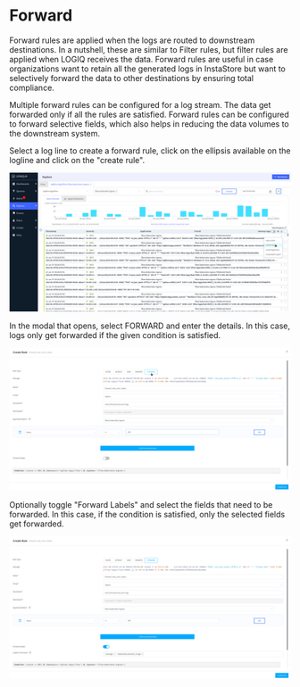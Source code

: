 # Forward

Forward rules are applied when the logs are routed to downstream destinations. In a nutshell, these are similar to Filter rules, but filter rules are applied when LOGIQ receives the data. Forward rules are useful in case organizations want to retain all the generated logs in InstaStore but want to selectively forward the data to other destinations by ensuring total compliance.

Multiple forward rules can be configured for a log stream. The data get forwarded only if all the rules are satisfied. Forward rules can be configured to forward selective fields, which also helps in reducing the data volumes to the downstream system.

Select a log line to create a forward rule, click on the ellipsis available on the logline and click on the "create rule".

![](<../../.gitbook/assets/image (25).png>)

In the modal that opens, select FORWARD and enter the details. In this case, logs only get forwarded if the given condition is satisfied.

![](<../../.gitbook/assets/image (26) (1).png>)

Optionally toggle "Forward Labels" and select the fields that need to be forwarded. In this case, if the condition is satisfied, only the selected fields get forwarded.

![](<../../.gitbook/assets/image (18) (1) (1).png>)


